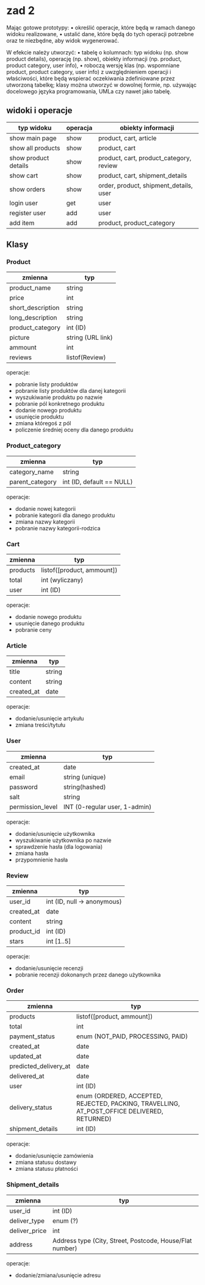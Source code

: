 # zad 2
Mając gotowe prototypy:
• określić operacje, które będą w ramach danego widoku realizowane,
• ustalić dane, które będą do tych operacji potrzebne oraz te niezbędne, aby widok wygenerować.

W efekcie należy utworzyć:
• tabelę o kolumnach: typ widoku (np. show product details), operację (np. show), obiekty informacji (np.
product, product category, user info),
• roboczą wersję klas (np. wspomniane product, product category, user info) z uwzględnieniem operacji i
właściwości, które będą wspierać oczekiwania zdefiniowane przez utworzoną tabelkę; klasy można utworzyć
w dowolnej formie, np. używając docelowego języka programowania, UMLa czy nawet jako tabelę.

## widoki i operacje

| typ widoku           | operacja | obiekty informacji                      |
| -------------------- | -------- | --------------------------------------- |
| show main page       | show     | product, cart, article                  |
| show all products    | show     | product, cart                           |
| show product details | show     | product, cart, product_category, review |
| show cart            | show     | product, cart, shipment_details         |
| show orders          | show     | order, product, shipment_details, user  |
| login user           | get      | user                                    |
| register user        | add      | user                                    |
| add item             | add      | product, product_category               |


## Klasy
### Product
| zmienna           | typ               |
| ----------------- | ----------------- |
| product_name      | string            |
| price             | int               |
| short_description | string            |
| long_description  | string            |
| product_category  | int (ID)          |
| picture           | string (URL link) |
| ammount           | int               |
| reviews           | listof(Review)    |

operacje:
- pobranie listy produktów
- pobranie listy produktów dla danej kategorii
- wyszukiwanie produktu po nazwie
- pobranie pól konkretnego produktu
- dodanie nowego produktu
- usunięcie produktu
- zmiana któregoś z pól
- policzenie średniej oceny dla danego produktu

### Product_category
| zmienna         | typ                       |
| --------------- | ------------------------- |
| category_name   | string                    |
| parent_category | int (ID, default == NULL) |

operacje:
- dodanie nowej kategorii
- pobranie kategorii dla danego produktu
- zmiana nazwy kategorii
- pobranie nazwy kategorii-rodzica

### Cart
| zmienna  | typ                        |
| -------- | -------------------------- |
| products | listof([product, ammount]) |
| total    | int (wyliczany)            |
| user     | int (ID)                   |

operacje:
- dodanie nowego produktu
- usunięcie danego produktu
- pobranie ceny

### Article
| zmienna    | typ    |
| ---------- | ------ |
| title      | string |
| content    | string |
| created_at | date   |

operacje:
- dodanie/usunięcie artykułu
- zmiana treści/tytułu

### User
| zmienna  | typ             |
| -------- | --------------- |
| created_at | date   |
| email    | string (unique) |
| password | string(hashed)  |
| salt     | string          |
| permission_level | INT (0-regular user, 1-admin) |

operacje:
- dodanie/usunięcie użytkownika
- wyszukiwanie użytkownika po nazwie
- sprawdzenie hasła (dla logowania)
- zmiana hasła
- przypomnienie hasła

### Review
| zmienna    | typ                         |
| ---------- | --------------------------- |
| user_id    | int (ID, null -> anonymous) |
| created_at | date                        |
| content    | string                      |
| product_id | int (ID)                    |
| stars      | int [1..5]                  |

operacje:
- dodanie/usunięcie recenzji
- pobranie recenzji dokonanych przez danego użytkownika

### Order
| zmienna | typ |
| ------- | --- |
| products | listof([product, ammount]) |
| total | int |
| payment_status | enum (NOT_PAID, PROCESSING, PAID) |
| created_at | date   |
| updated_at | date   |
| predicted_delivery_at | date   |
| delivered_at | date   |
| user | int (ID) |
| delivery_status | enum (ORDERED, ACCEPTED, REJECTED, PACKING, TRAVELLING, AT_POST_OFFICE DELIVERED, RETURNED) |
| shipment_details | int (ID) |

operacje:
- dodanie/usunięcie zamówienia
- zmiana statusu dostawy
- zmiana statusu płatności

### Shipment_details
| zmienna | typ |
| ------- | --- |
| user_id | int (ID)  |
| deliver_type | enum (?)  |
| deliver_price | int  |
| address | Address type (City, Street, Postcode, House/Flat number)  |

operacje:
- dodanie/zmiana/usunięcie adresu


